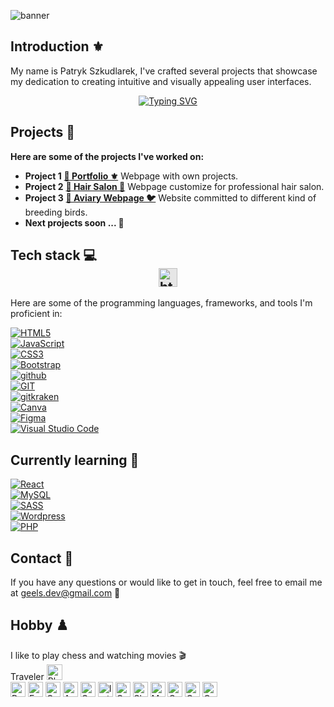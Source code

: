 ![banner](https://github.com/Pszkudlarek07/Pszkudlarek07/assets/143716328/480130e6-fbaf-424c-8130-a792e8c39d58)



## Introduction ⚜️

My name is Patryk Szkudlarek, I've crafted several projects that showcase my dedication to creating intuitive and visually appealing user interfaces.

<p align="center">
  <a href="https://github.com/Pszkudlarek07"><img src="https://readme-typing-svg.demolab.com?font=Fira+Code&pause=1000&color=d0bfff&background=21252900&center=true&vCenter=true&random=false&width=435&lines=Aspiring+frontend+developer+%F0%9F%92%BB;Always+learning+new+things+%F0%9F%8C%B1" alt="Typing SVG" /></a>
</p>

## Projects 💼

**Here are some of the projects I've worked on:**

-  **Project 1**   [**🔗 Portfolio  ⚜️**](http://geels.ovh) Webpage with own projects.  
-  **Project 2**   [**🔗 Hair Salon  🪮**](https://spectrum-salon.netlify.app/) Webpage customize for professional hair salon. 
-  **Project 3**   [**🔗 Aviary Webpage 🐦**](https://wolieramariusza.pl) Website committed to different kind of breeding birds. 
-  **Next projects soon ... 🚀**

## Tech stack 💻  <img style="display: block;-webkit-user-select: none;margin: auto;background-color: hsl(0, 0%, 90%);" src="https://user-images.githubusercontent.com/74038190/212284087-bbe7e430-757e-4901-90bf-4cd2ce3e1852.gif" height="30" alt="html tags" >

Here are some of the programming languages, frameworks, and tools I'm proficient in:


<div> <a href="https://developer.mozilla.org/en-US/docs/Web/HTML" rel="nofollow"><img src="https://camo.githubusercontent.com/5e7e215d9ff3a7c2e96d09232c11b2205565c841d1129dd2185ebd967284121f/68747470733a2f2f696d672e736869656c64732e696f2f62616467652f68746d6c352d2532334533344632362e7376673f7374796c653d666f722d7468652d6261646765266c6f676f3d68746d6c35266c6f676f436f6c6f723d7768697465" alt="HTML5" data-canonical-src="https://img.shields.io/badge/html5-%23E34F26.svg?style=for-the-badge&amp;logo=html5&amp;logoColor=white" style="max-width: 100%;"></a>
</div>



<div>
<a href="https://developer.mozilla.org/en-US/docs/Web/JavaScript" rel="nofollow"><img src="https://camo.githubusercontent.com/53ec2e58e03ba275d9b3a386abd96a243cf744a1a7121bdf8262fc8ae6ebc335/68747470733a2f2f696d672e736869656c64732e696f2f62616467652f6a6176617363726970742d2532333332333333302e7376673f7374796c653d666f722d7468652d6261646765266c6f676f3d6a617661736372697074266c6f676f436f6c6f723d253233463744463145" alt="JavaScript" data-canonical-src="https://img.shields.io/badge/javascript-%23323330.svg?style=for-the-badge&amp;logo=javascript&amp;logoColor=%23F7DF1E" style="max-width: 100%;"></a>
  </div>

<div>    
<a href="https://developer.mozilla.org/en-US/docs/Web/CSS" rel="nofollow"><img src="https://camo.githubusercontent.com/6531a4161596e3d9fdab3d0499a7b7ce5c5c8b568be219f3e9707af042e575d2/68747470733a2f2f696d672e736869656c64732e696f2f62616467652f637373332d2532333135373242362e7376673f7374796c653d666f722d7468652d6261646765266c6f676f3d63737333266c6f676f436f6c6f723d7768697465" alt="CSS3" data-canonical-src="https://img.shields.io/badge/css3-%231572B6.svg?style=for-the-badge&amp;logo=css3&amp;logoColor=white" style="max-width: 100%;"></a>
</div>

<div>
<a href="https://getbootstrap.com" rel="nofollow"><img src="https://camo.githubusercontent.com/c402bd25609922ab7160b91524aeb125a2e664070816aeb6dd66af9c41f70087/68747470733a2f2f696d672e736869656c64732e696f2f62616467652f426f6f7473747261702d3536334437433f7374796c653d666f722d7468652d6261646765266c6f676f3d626f6f747374726170266c6f676f436f6c6f723d7768697465" alt="Bootstrap" data-canonical-src="https://img.shields.io/badge/Bootstrap-563D7C?style=for-the-badge&amp;logo=bootstrap&amp;logoColor=white" style="max-width: 100%;"></a>
</div>

<div>
<a href="https://github.com/pszkudlarek07">
<img src="https://camo.githubusercontent.com/ef2af735ea75bdfcb89f8a1e28b63b7b9cd7c37c70d05aec837407d79877d30f/68747470733a2f2f696d672e736869656c64732e696f2f62616467652f6769746875622d2532333430343034302e7376673f267374796c653d666f722d7468652d6261646765266c6f676f3d676974687562266c6f676f436f6c6f723d7768697465" alt="github" data-canonical-src="https://img.shields.io/badge/github-%23404040.svg?&amp;style=for-the-badge&amp;logo=github&amp;logoColor=white" style="max-width: 100%;">
</a>
</div>

<div>
<a href="https://git-scm.com/" rel="nofollow">
  <img  src="https://img.shields.io/badge/git-%23F05033.svg?style=for-the-badge&logo=git&logoColor=white" alt="GIT"  style="max-width: 100%;" >  
</a>
</div>

<div>
<a href="https://https://www.gitkraken.com//" rel="nofollow">
  <img  src="https://img.shields.io/badge/GitKraken-179287?style=for-the-badge&logo=GitKraken&logoColor=white" alt="gitkraken"  style="max-width: 100%;" >  
</a>
</div>



<div>
<a href="https://www.canva.com" rel="nofollow"><img src="https://camo.githubusercontent.com/9b0fee2fa46ec8c9aad0b8f58b6f99b3e029ae4bf65a3be6f25433d72a069213/68747470733a2f2f696d672e736869656c64732e696f2f62616467652f43616e76612d2532333030433443432e7376673f7374796c653d666f722d7468652d6261646765266c6f676f3d43616e7661266c6f676f436f6c6f723d7768697465" alt="Canva" data-canonical-src="https://img.shields.io/badge/Canva-%2300C4CC.svg?style=for-the-badge&amp;logo=Canva&amp;logoColor=white" style="max-width: 100%;"></a>
</div>

<div>
<a href="https://www.figma.com/" rel="nofollow">
  <img  src="https://img.shields.io/badge/Figma-F24E1E?style=for-the-badge&logo=figma&logoColor=white" alt="Figma"  style="max-width: 100%;" >  
</a>
  
</div>

<div>
<a href="https://code.visualstudio.com/" rel="nofollow">
  <img  src="https://img.shields.io/badge/Visual%20Studio%20Code-0078d7.svg?style=for-the-badge&logo=visual-studio-code&logoColor=white" alt="Visual Studio Code"  style="max-width: 100%;" >  
</a>
  
</div>

## Currently learning 🌱

<div>
<a href="https://react.dev/" rel="nofollow">
  <img  src="https://img.shields.io/badge/React-20232A?style=for-the-badge&logo=react&logoColor=61DAFB" alt="React"  style="max-width: 100%;" >  
</a>
  
</div>

<div>
<a href="https://www.mysql.com/" rel="nofollow">
  <img  src="https://img.shields.io/badge/MySQL-005C84?style=for-the-badge&logo=mysql&logoColor=white" alt="MySQL"  style="max-width: 100%;" >  
</a>
  
</div>

<div>
<a href="https://sass-lang.com/" rel="nofollow"> 
  <img  src="https://img.shields.io/badge/Sass-CC6699?style=for-the-badge&logo=sass&logoColor=white" alt="SASS"  style="max-width: 100%;" >  
</a>
  
</div>
<div>
<a href="https://wordpress.com/?aff=49606&url=https://wordpress.com/create/%3Fgad_source%3D1&gclid=CjwKCAiAt5euBhB9EiwAdkXWO3VpC6s2Bu8mImKtyqYdreOCFngcZsVG8sFAuHGEBuRO_n8RlYHPgRoCpEAQAvD_BwE" rel="nofollow">
  <img  src="https://img.shields.io/badge/Wordpress-21759B?style=for-the-badge&logo=wordpress&logoColor=white" alt="Wordpress"  style="max-width: 100%;" >  
</a>
  
</div>
<div>
<a href="https://www.php.net/" rel="nofollow">
  <img  src="https://img.shields.io/badge/PHP-777BB4?style=for-the-badge&logo=php&logoColor=white " alt="PHP"  style="max-width: 100%;" >  
</a>
  
</div>



## Contact 📩

If you have any questions or would like to get in touch, feel free to email me at geels.dev@gmail.com 📧 

## Hobby ♟️ 
<div> I like to play chess and watching movies 🎬  </div>

<div> Traveler <img src="https://raw.githubusercontent.com/Tarikul-Islam-Anik/Animated-Fluent-Emojis/master/Emojis/Travel%20and%20places/Airplane%20Arrival.png" alt="Plane" width="25" height="25" />
  
<div>
  <img src="https://hatscripts.github.io/circle-flags/flags/pl.svg" width="24" alt="Poland flag"> 
  <img src="https://hatscripts.github.io/circle-flags/flags/fr.svg" width="24" alt="France flag">    
  <img src="https://hatscripts.github.io/circle-flags/flags/uk.svg" width="24" alt="Great Britain flag">    
  <img src="https://hatscripts.github.io/circle-flags/flags/at.svg" width="24" alt="Austria flag">    
  <img src="https://hatscripts.github.io/circle-flags/flags/de.svg" width="24" alt="Germany flag">    
  <img src="https://hatscripts.github.io/circle-flags/flags/it.svg" width="24" alt="Italy flag" >
  <img src="https://hatscripts.github.io/circle-flags/flags/hr.svg" width="24" alt="Croatia flag" >   
  <img src="https://hatscripts.github.io/circle-flags/flags/si.svg" width="24" alt="Slovenia flag" >   
  <img src="https://hatscripts.github.io/circle-flags/flags/mc.svg" width="24" alt="Monaco flag" >  
  <img src="https://hatscripts.github.io/circle-flags/flags/gr.svg" width="24" alt="Grecce flag" >    
  <img src="https://hatscripts.github.io/circle-flags/flags/cy.svg" width="24" alt="Cyprus flag" >    
  <img src="https://hatscripts.github.io/circle-flags/flags/cz.svg" width="24" alt="Czech Republick flag" >
</div>




